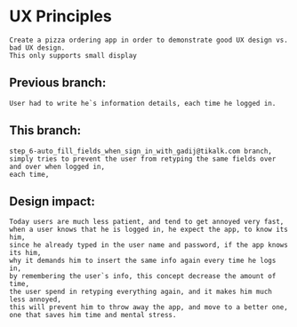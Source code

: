 # UX Principles
    Create a pizza ordering app in order to demonstrate good UX design vs. bad UX design.
    This only supports small display

## Previous branch: 
    User had to write he`s information details, each time he logged in.

## This branch: 
    step_6-auto_fill_fields_when_sign_in_with_gadij@tikalk.com branch,
    simply tries to prevent the user from retyping the same fields over and over when logged in,
    each time,
    
## Design impact: 
    Today users are much less patient, and tend to get annoyed very fast,
    when a user knows that he is logged in, he expect the app, to know its him, 
    since he already typed in the user name and password, if the app knows its him,
    why it demands him to insert the same info again every time he logs in,
    by remembering the user`s info, this concept decrease the amount of time,
    the user spend in retyping everything again, and it makes him much less annoyed,
    this will prevent him to throw away the app, and move to a better one,
    one that saves him time and mental stress.  
